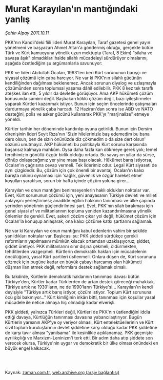 # Murat Karayılan'ın mantığındaki yanlış

*Şahin Alpay 2011.10.11*

<td class="columnist-detail">
<p>PKK'nın Kandil'deki fiili lideri Murat Karayılan, Taraf gazetesi genel yayın yönetmeni ve başyazarı Ahmet Altan'a göndermiş olduğu, gerçekte bütün Türk ve Kürt kamuoyuna yönelik uzun mektupta (Taraf, 8 Ekim) "silaha ve savaşa âşık" olmadıkları halde silahlı mücadeleyi sürdürüyor olmalarını, aşağıda özetlediğim şu argümanlarla savunuyor:</p>
<p>
<div id="haberMetinDiv">
<p>PKK ve lideri Abdullah Öcalan, 1993'ten beri Kürt sorununun barışçı ve siyasal çözümü için çaba harcıyor. Ne var ki PKK'nın silahlı gücünün kendiliğinden dağılması beklenemez. Ancak sorunun diyalog ve uzlaşmayla çözümünden sonra toplumsal yaşama dâhil edilebilir. PKK 8 kez tek taraflı ateşkes ilan etti, 5 yıldır da devletle görüşüyor. Ama AKP hükümeti çözüm konusunda samimi değil. Başbakan köklü çözüm değil, bazı iyileştirmeler yaparak Kürtleri kazanmak istiyor. Bunun için seçim öncelerinde çatışmaları durdurmaya yönelik çaba harcadı. 12 Haziran'dan sonra ise ABD ve NATO desteğini, polis ve asker gücünü kullanarak PKK'yı "marjinalize" etmeye yöneldi.
<p>Kürtler tarihin her döneminde kandırılıp oyuna getirildi. Bunun için Dersim direnişinin lideri Seyit Rıza'nın 'Sizin hilelerinizle baş edemedim bu bana ders olsun, ben de sizin önünüzde diz çökmedim o da size dert olsun' sözünü unutmayız. AKP hükümeti bu politikayla Kürt sorunu karşısında başarısız kalmaya mahkûm. Oysa daha fazla kan dökmeye gerek yok; temel tercihimizin gönüllü-özgür birlik olduğu ortada. Bu savaş on yıllar da sürse, dönüp dolaşacağımız yer yine masa başı olacak. Hükümet barış istiyorsa, Öcalan'ın çağrısına cevap vermeli. Tek liderimiz odur. Legal Kürt siyaseti de aynı çizgidedir. Bu, çözüm için çok önemli bir avantaj. Öcalan'ın kalıcı barışta rolünü oynaması için 'sağlık, güvenlik ve özgür hareket etme' koşulları yaratılsın, sorun bir hafta içinde çözüm yoluna girer...
<p>Karayılan ve onun mantığını benimseyenlerin haklı oldukları noktalar var. Evet, Kürt sorununun çözümü için, yeni anayasanın Türkiye devleti ve milleti anlayışını yerleştirmesi; anadilde eğitim hakkının tanınması ve ülke çapında yerinden yönetimin güçlendirilmesi şart. Evet, PKK'nın silah bırakması için genel siyasi af ve militanlarının topluma yeniden kazandırılmasına yönelik önlemler de gerekli. Evet, askeri çözüm çıkar yol değil; hükümet çözüm için Öcalan'la konuşup anlaşarak, ona kalıcı çözüme katkı şartlarını sağlamalı.
<p>Ne var ki Karayılan ve onun mantığını kabul edenlerin vahim bir şekilde yanıldıkları noktalar var. Başlıcası şu: PKK şiddeti sürdükçe gerekli reformların yapılmasını mümkün kılacak ortamdan uzaklaşıyoruz; şiddet, şiddet üretiyor. PKK militanlarını sınır dışına çekmeli; öldürmekten, tehditlerden vazgeçmeli. Kürtlerin demokratik hakları için mücadelenin öncülüğünü, yasal Kürt partileri üstlenmeli. Onlara düşen de, Kürt sorununu çözmek için bugüne kadar en büyük çabayı harcamış olan hükümeti düşman ilan etmek değil, reformlara destek sağlamak olmalı.
<p>Bu takdirde, Kürtlerin demokratik haklarının tanınması davası bütün Türkiye'den, Kürtler kadar Türklerden de artan destek göreceği muhakkak. Türkiye artık ne 1930'ların, ne de 1990'ların Türkiye'si... Karayılan'ın kendi deyişiyle "Türkiye artık barış istiyor, çözüm istiyor. Toplum Kürt sorununa öcü gibi bakmıyor..." Kürt kimliğinin inkârı bitti, tanınması için koşullar yasal mücadele ile netice almaya hiç olmadığı kadar elverişli.
<p>PKK şiddeti, yalnızca Türkleri değil, Kürtleri de PKK'nın üstlendiğini iddia ettiği davaya, Kürtlüğün tanınması davasına yabancılaştırıyor. Bugün Kürtlerin yarısının AKP'ye oy veriyor olması, Kürt entelektüellerinin ve Kürt sivil toplum kuruluşlarının devlet şiddetine karşı olduğu kadar PKK şiddetine de karşı tavır alması "yanılsama" ile kesinlikle açıklanamaz. PKK geçmişte ayrılıkçılığı ve Marxizm-Leninizm'i terk etti. Bir adım daha atıp şiddete son verecek olursa, Türkiye'nin uygar ve demokratik bir ülke olması önündeki en büyük engel kalkacak. </p></p></p></p></p></p></div>
</p>


<p><br>
		 </br></p></td>

Kaynak: [zaman.com.tr](http://zaman.com.tr/yazar.do?yazino=1189210), [web.archive.org (arşiv bağlantısı)](http://web.archive.org/web/20111224185306/http://www.zaman.com.tr:80/yazar.do?yazino=1189210)

